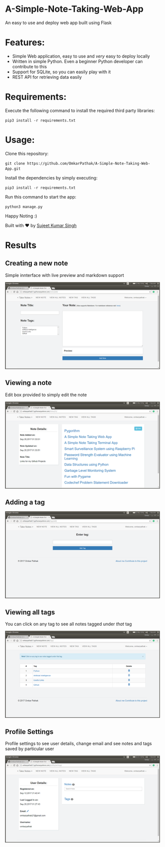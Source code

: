 # A-Simple-Note-Taking-Web-App
An easy to use and deploy web app built using Flask

# Features:

* Simple Web application, easy to use and *very* easy to deploy locally
* Written in simple Python. Even a beginner Python developer can contribute to this
* Support for SQLite, so you can easily play with it
* REST API for retrieving data easily

# Requirements:

Execute the following command to install the required third party libraries:<br />

`pip3 install -r requirements.txt`

# Usage:
Clone this repository:

`git clone https://github.com/OmkarPathak/A-Simple-Note-Taking-Web-App.git`

Install the dependencies by simply executing:

`pip3 install -r requirements.txt`

Run this command to start the app:

`python3 manage.py`

Happy Noting :)

Built with ♥ by [Sujeet Kumar Singh](https://powerfist01.github.io/)

# Results

## Creating a new note
Simple innterface with live preview and markdown support

![Creating a new Note](results/NewNote.png)

## Viewing a note
Edit box provided to simply edit the note

![Viewing a note](results/ViewNote.png)

## Adding a tag
![Adding a tag](results/NewTag.png)

## Viewing all tags
You can click on any tag to see all notes tagged under *that* tag

![Viewing all tags](results/ViewTag.png)

## Profile Settings
Profile settings to see user details, change email and see notes and tags saved by particular user

![Profile Settings](results/ProfileSettings.png)
